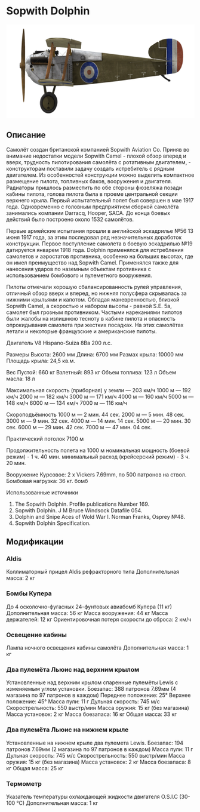 # Sopwith Dolphin

![sopdolphin](../images/sopdolphin.png)

## Описание

Самолёт создан британской компанией Sopwith Aviation Co. Приняв во внимание недостатки модели Sopwith Camel - плохой обзор вперед и вверх, трудность пилотирования самолёта с ротативным двигателем, - конструкторам поставили задачу создать истребитель с рядным двигателем. Из особенностей конструкции можно выделить компактное размещение пилота, топливных баков, вооружения и двигателя. Радиаторы пришлось разместить по обе стороны фюзеляжа позади кабины пилота, голова пилота была в проеме центральной секции верхнего крыла. Первый испытательный полет был совершен в мае 1917 года. Одновременно с головным предприятием сборкой самолёта занимались компании Darracq, Hooper, SACA. До конца боевых действий было построено около 1532 самолётов.

Первые армейские испытания прошли в английской эскадрилье №56 13 июня 1917 года, за этим последовал ряд незначительных доработок конструкции. Первое поступление самолета в боевую эскадрилью №19 датируется январем 1918 года. Dolphin применялся для истребления самолетов и аэростатов противника, особенно на больших высотах, где он имел преимущество над Sopwith Camel. Применялся также для нанесения ударов по наземным объектам противника с использованием бомбового и пулеметного вооружения.

Пилоты отмечали хорошую сбалансированность рулей управления, отличный обзор вверх и вперед, но нижняя полусфера скрывалась за нижними крыльями и капотом. Обладая маневренностью, близкой Sopwith Camel, а скоростью и набором высоты - равной S.E. 5a, самолет был грозным противником. Частыми нареканиями пилотов были жалобы на излишнюю тесноту в кабине пилота и опасность опрокидывания самолета при жестких посадках. На этих самолётах летали и некоторые французские и американские пилоты.


Двигатель V8 Hispano-Suiza 8Ba 200 л.с.

Размеры
Высота: 2600 мм
Длина: 6700 мм
Размах крыла: 10000 мм
Площадь крыла: 24,5 кв.м.

Вес
Пустой: 660 кг
Взлетный: 893 кг
Объем топлива: 123 л
Объем масла: 18 л

Максимальная скорость (приборная)
у земли — 203 км/ч
1000 м — 192 км/ч
2000 м — 182 км/ч
3000 м — 171 км/ч
4000 м — 160 км/ч
5000 м — 148 км/ч
6000 м — 134 км/ч
7000 м — 116 км/ч

Скороподъёмность
1000 м —  2 мин. 44 сек.
2000 м —  5 мин. 48 сек.
3000 м —  9 мин. 32 сек.
4000 м — 14 мин. 14 сек.
5000 м — 20 мин. 30 сек.
6000 м — 29 мин. 42 сек.
7000 м — 47 мин. 04 сек.

Практический потолок 7100 м

Продолжительность полета на 1000 м
номинальная мощность (боевой режим) - 1 ч. 40 мин.
минимальный расход (крейсерский режим) - 3 ч. 20 мин.

Вооружение
Курсовое: 2 х Vickers 7.69mm, по 500 патронов на ствол.
Бомбовая нагрузка: 36 кг. бомб

Использованные источники
1) The Sopwith Dolphin. Profile publications Number 169.
2) Sopwith Dolphin.  J M Bruce Windsock Datafile 054.
3) Dolphin and Snipe Aces of Wold War I.  Norman Franks,  Osprey №48.
4) Sopwith Dolphin Specification.

## Модификации


### Aldis

Коллиматорный прицел Aldis рефракторного типа
Дополнительная масса: 2 кг


### Бомбы Купера

До 4 осколочно-фугасных 24-фунтовых авиабомб Купера (11 кг)
Дополнительная масса: 56 кг
Масса вооружения: 44 кг
Масса держателей: 12 кг
Ориентировочная потеря скорости до сброса: 2 км/ч


### Освещение кабины

Лампа ночного освещения кабины самолёта
Дополнительная масса: 1 кг


### Два пулемёта Льюис над верхним крылом

Установленные над верхним крылом спаренные пулемёты Lewis с изменяемым углом установки.
Боезапас: 388 патронов 7.69мм (4 магазина по 97 патронов в каждом)
Переднее положение: 25°
Верхнее положение: 45°
Масса пули: 11 г
Дульная скорость: 745 м/с
Скорострельность: 550 выстр/мин
Масса оружия: 15 кг (без магазина)
Масса установок: 2 кг
Масса боезапаса: 16 кг
Общая масса: 33 кг


### Два пулемёта Льюис на нижнем крыле

Установленные на нижнем крыле два пулемета Lewis.
Боезапас: 194 патронов 7.69мм (2 магазина по 97 патронов в каждом)
Масса пули: 11 г
Дульная скорость: 745 м/с
Скорострельность: 550 выстр/мин
Масса оружия: 15 кг (без магазина)
Масса установок: 2 кг
Масса боезапаса: 8 кг
Общая масса: 25 кг


### Термометр

Указатель температуры охлаждающей жидкости двигателя O.S.I.C (30-100 °C)
Дополнительная масса: 1 кг
